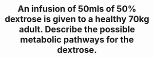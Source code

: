 ---
title: "An infusion of 50mls of 50% dextrose is given to a healthy 70kg adult. Describe the possible metabolic pathways for the dextrose."
entityType: SAQ
exam: PEX
college: ANZCA
year: 2020
sitting: A
question: 11
passRate: 89
EC_expectedDomains:
- "In order to pass, an answer had to address the domains of: Glucose utilisation pathways, Glucose storage pathways, namely glycogen and fat stores and Hormonal regulation of the pathways, in particular the effects of insulin on target tissues."
EC_extraCredit:
- "While it was not necessary to provide detailed reactions of the metabolic pathways, credit was awarded for naming of major intermediaries, enzymes, receptors, relative amounts of energy released by different pathways and other relevant information."
- "Many good answers used flow diagrams effectively to demonstrate the relevant pathways."
EC_errorsCommon:
- "Common problems and errors included: Entirely omitting one of the domains, Limiting discussion of storage pathways to either glycogen or fat, Incorrect utilisation of the terms “glycogenesis” and “glycogenolysis”, Nomenclature of GLUT transporters, their locations and insulin responsiveness, Calculation of the dose (ranging from 2.5g to 25 000g), Identifying dextrose as a carbohydrate polymer or molecule that needs to be broken down or converted to glucose, Conversion of glucose to amino acids and/or proteins and Discussion of an osmotic effect and ADH response"
---